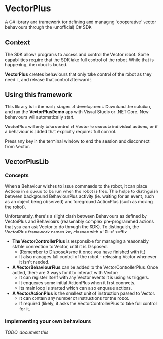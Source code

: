 # VectorPlus

A C# library and framework for defining and managing 'cooperative' vector behaviours through the (unofficial) C# SDK.

## Context

The SDK allows programs to access and control the Vector robot. Some capabilities require that the SDK take full control of the robot. While that is happening, the robot is locked.

__VectorPlus__ creates behaviours that only take control of the robot as they need it, and release that control afterwards.

## Using this framework

This library is in the early stages of development. Download the solution, and run the __VectorPlusDemo__ app with Visual Studio or .NET Core. New behaviours will automatically start.

VectorPlus will only take control of Vector to execute individual actions, or if a behaviour is added that explicitly requires full control.

Press any key in the terminal window to end the session and disconnect from Vector.

## VectorPlusLib

### Concepts

When a Behaviour wishes to issue commands to the robot, it can place Actions in a queue to be run when the robot is free. This helps to distinguish between background BehaviourPlus activity (ie. waiting for an event, such as an object being observed) and foreground ActionPlus (such as moving the robot).

Unfortunately, there's a slight clash between Behaviours as defined by VectorPlus and Behaviours (reasonably complex pre-programmed actions that you can ask Vector to do through the SDK). To distinguish, the VectorPlus framework names key classes with a 'Plus' suffix.

* __The VectorControllerPlus__ is responsible for managing a reasonably stable connection to Vector, until it is Disposed.
  * (Remember to DisposeAsync it once you have finished with it.)
  * It also manages full control of the robot - releasing Vector whenever it isn't needed.
* __A VectorBehaviourPlus__ can be added to the VectorControllerPlus. Once added, there are 3 ways for it to interact with Vector:
  * It can register itself with any Vector events it is using as triggers.
  * It enqueues some initial ActionPlus when it first connects.
  * Its main loop is started which can also enqueue actions.
* __A VectorActionPlus__ is the smallest unit of instruction passed to Vector.
  * It can contain any number of instructions for the robot.
  * If required (likely) it asks the VectorControllerPlus to take full control for it.

### Implementing your own behaviours

_TODO: document this_
